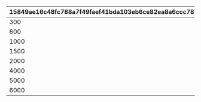 |15849ae16c48fc788a7f49faef41bda103eb6ce82ea8a6ccc787eea8f7f000a7|8cb13e736f62d80d4a4a5dc5451b5552e6e08e52987025892715c10f43c6032f|f833b412748d2cf28319052ba24a421af23f7860fa3f22f57f8c0b147646562d|a4f16eae3079d83cd5540cc70fc39c37be2e3a18521946397d810de002e40fe4|91f5672a6f1882deac27047d78a2c2b291889017824f6f2d853532271fd8bcd8|
| --- | --- | --- | --- | --- |
|300|2|1|4|3|
|600|5|2|7|6|
|1000|8|3|10|9|
|1500|11|4|13|12|
|2000|15|5|17|16|
|4000|20|6|22|21|
|5000|25|7|27|26|
|6000|35|8|37|36|